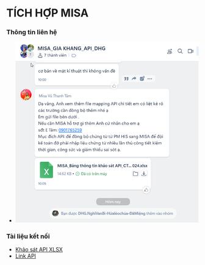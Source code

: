 # TÍCH HỢP MISA

### Thông tin liên hệ

- ![Nhóm Zalo](tep-ho-tro/zalo-lien-he.png)

### Tài liệu kết nối

- [Khảo sát API XLSX](<tep-ho-tro/MISA_Bảng thông tin khảo sát API_CTY PHÚC GIA KHANG 1_15.10.2024.xlsx>)
- [Link API](https://actdocs.misa.vn/g1/graph/ACTOpenAPIHelp/index.html)
